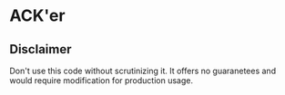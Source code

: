 # ACK'er
## Disclaimer
Don't use this code without scrutinizing it. It offers no guaranetees and would
require modification for production usage.
